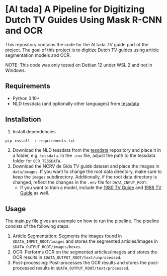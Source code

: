 # [AI tada] A Pipeline for Digitizing Dutch TV Guides Using Mask R-CNN and OCR

This repository contains the code for the AI tada TV guide part of the project. The goal of this project is to digitize Dutch TV guides using article segmentation models and OCR. 

NOTE: This code was only tested on Debian 12 under WSL 2 and not in Windows.

## Requirements
- Python 3.10+
- NLD tessdata (and optionally other languages) from [tessdata](https://github.com/tesseract-ocr/tessdata)

## Installation
1. Install dependencies
```bash
pip install -r requirements.txt
```
2. Download the NLD tessdata from the [tessdata](https://github.com/tesseract-ocr/tessdata/blob/main/nld.traineddata) repository and place it in a folder, e.g. `tessdata`. In the `.env` file, adjust the path to the tessdata folder for `OCR_TESSDATA`.
3. Download the NCRV de Gids TV guide dataset and place the images in `data/images`. If you want to change the root data directory, make sure to keep the `images` subdirectory. Additionally, if the root data directory is changed, reflect the changes in the `.env` file for `DATA_INPUT_ROOT`.
    - If you want to train a model, include the [1980 TV Guide](https://archive.org/details/tv-guide-collection_202108/TV_Guide_Aug-09-1980_Small/) and [1988 TV Guide](https://archive.org/details/tv-guide-collection_202108/TV_Guide_Jul-05-11-1988_sm/) as well.

## Usage
The [main.py](main.py) file gives an example on how to run the pipeline. The pipeline consists of the following steps:
1. Article Segmentation: Segments the images found in `$DATA_INPUT_ROOT/images` and stores the segmented articles/images in `$DATA_OUTPUT_ROOT/images/boxes`.
2. OCR: Performs OCR on the segmented articles/images and stores the OCR results in `$DATA_OUTPUT_ROOT/text/unprocessed`.
3. Post-processing: Post-processes the OCR results and stores the post-processed results in `$DATA_OUTPUT_ROOT/text/processed`.